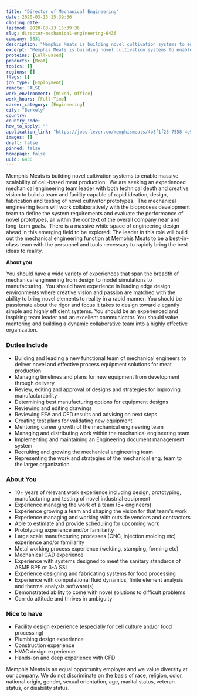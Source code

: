 ```yaml
---
title: "Director of Mechanical Engineering"
date: 2020-03-13 15:39:36
closing_date: 
lastmod: 2020-03-13 15:39:36
slug: director-mechanical-engineering-6436
company: 5831
description: "Memphis Meats is building novel cultivation systems to enable massive scalability of cell-based meat production.  We are seeking an experienced mechanical engineering team leader with both technical depth and creative vision to build a team and facility capable of rapid ideation, design, fabrication and testing of novel cultivator prototypes."
excerpt: "Memphis Meats is building novel cultivation systems to enable massive scalability of cell-based meat production.  We are seeking an experienced mechanical engineering team leader with both technical depth and creative vision to build a team and facility capable of rapid ideation, design, fabrication and testing of novel cultivator prototypes."
proteins: [Cell-Based]
products: [Meat]
topics: []
regions: []
flags: []
job_type: [Employment]
remote: FALSE
work_environment: [Mixed, Office]
work_hours: [Full-Time]
career_category: [Engineering]
city: "Berkely"
country: 
country_code: 
how_to_apply: ""
application_link: "https://jobs.lever.co/memphismeats/4b3f1f25-7558-4e93-a17e-ef80233a2363"
images: []
draft: false
pinned: false
homepage: false
uuid: 6436
---
```

Memphis Meats is building novel cultivation systems to enable massive
scalability of cell-based meat production.  We are seeking an
experienced mechanical engineering team leader with both technical depth
and creative vision to build a team and facility capable of rapid
ideation, design, fabrication and testing of novel cultivator
prototypes.  The mechanical engineering team will work collaboratively
with the bioprocess development team to define the system requirements
and evaluate the performance of novel prototypes, all within the context
of the overall company near and long-term goals.  There is a massive
white space of engineering design ahead in this emerging field to be
explored. The leader in this role will build out the mechanical
engineering function at Memphis Meats to be a best-in-class team with
the personnel and tools necessary to rapidly bring the best ideas to
reality.

**About you**

You should have a wide variety of experiences that span the breadth of
mechanical engineering from design to model simulations to
manufacturing.  You should have experience in leading edge design
environments where creative vision and passion are matched with the
ability to bring novel elements to reality in a rapid manner. You should
be passionate about the rigor and focus it takes to design toward
elegantly simple and highly efficient systems. You should be an
experienced and inspiring team leader and an excellent communicator. You
should value mentoring and building a dynamic collaborative team into a
highly effective organization.

### Duties Include

-   Building and leading a new functional team of mechanical engineers
    to deliver novel and effective process equipment solutions for meat
    production
-   Managing timelines and plans for new equipment from development
    through delivery
-   Review, editing and approval of designs and strategies for improving
    manufacturability
-   Determining best manufacturing options for equipment designs
-   Reviewing and editing drawings
-   Reviewing FEA and CFD results and advising on next steps
-   Creating test plans for validating new equipment
-   Mentoring career growth of the mechanical engineering team
-   Managing and distributing work within the mechanical engineering
    team
-   Implementing and maintaining an Engineering document management
    system
-   Recruiting and growing the mechanical engineering team
-   Representing the work and strategies of the mechanical eng. team to
    the larger organization.

### About You

-   10+ years of relevant work experience including design, prototyping,
    manufacturing and testing of novel industrial equipment
-   Experience managing the work of a team (5+ engineers)
-   Experience growing a team and shaping the vision for that team's
    work
-   Experience managing and working with outside vendors and contractors
-   Able to estimate and provide scheduling for upcoming work
-   Prototyping experience and/or familiarity
-   Large scale manufacturing processes (CNC, injection molding etc)
    experience and/or familiarity
-   Metal working process experience (welding, stamping, forming etc)
-   Mechanical CAD experience
-   Experience with systems designed to meet the sanitary standards of
    ASME BPE or 3-A SSI 
-   Experience designing and fabricating systems for food processing
-   Experience with computational fluid dynamics, finite element
    analysis and thermal analysis software(s)
-   Demonstrated ability to come with novel solutions to difficult
    problems
-   Can-do attitude and thrives in ambiguity

### Nice to have

-   Facility design experience (especially for cell culture and/or food
    processing)
-   Plumbing design experience
-   Construction experience
-   HVAC design experience
-   Hands-on and deep experience with CFD

Memphis Meats is an equal opportunity employer and we value diversity at
our company. We do not discriminate on the basis of race, religion,
color, national origin, gender, sexual orientation, age, marital status,
veteran status, or disability status.
